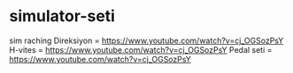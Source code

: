 # simulator-seti
sim raching
Direksiyon = https://www.youtube.com/watch?v=cj_OGSozPsY
H-vites = https://www.youtube.com/watch?v=cj_OGSozPsY
Pedal seti = https://www.youtube.com/watch?v=cj_OGSozPsY
